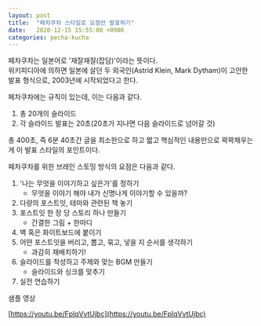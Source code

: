 ```yaml
---
layout: post
title:  "페차쿠차 스타일로 요점만 발표하기"
date:   2020-12-15 15:55:00 +0900
categories: pecha-kucha
---
```


페차쿠차는 일본어로 '재잘재잘(잡담)'이라는 뜻이다.  
위키피디아에 의하면 일본에 살던 두 외국인(Astrid Klein, Mark Dytham)이 고안한 발표 형식으로, 2003년에 시작되었다고 한다.

페차쿠차에는 규칙이 있는데, 이는 다음과 같다.
1. 총 20개의 슬라이드  
2. 각 슬라이드 발표는 20초(20초가 지나면 다음 슬라이드로 넘어갈 것)
 
총 400초, 즉 6분 40초간 글을 최소한으로 하고 짧고 핵심적인 내용만으로 꽉꽉채우는게 이 발표 스타일의 포인트이다.

페차쿠차를 위한 브레인 스토밍 방식의 요점은 다음과 같다.
1. '나는 무엇을 이야기하고 싶은가'를 정하기
   - 무엇을 이야기 해야 내가 신명나게 이야기할 수 있을까? 
2. 다량의 포스트잇, 테마와 관련된 책 놓기
3. 포스트잇 한 장 당 스토리 하나 만들기
   - 간결한 그림 + 한마디 
4. 벽 혹은 화이트보드에 붙이기 
5. 어떤 포스트잇을 버리고, 뽑고, 묶고, 넣을 지 순서를 생각하기
   - 과감히 재배치하기! 
6. 슬라이드를 작성하고 주제와 맞는 BGM 만들기
   - 슬라이드와 싱크를 맞추기 
7. 실전 연습하기 

샘플 영상

[https://youtu.be/FplqVvtUjbc](https://youtu.be/FplqVvtUjbc)